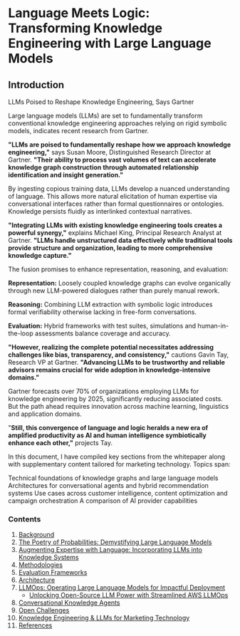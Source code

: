 # Language Meets Logic: Transforming Knowledge Engineering with Large Language Models

## Introduction

LLMs Poised to Reshape Knowledge Engineering, Says Gartner

Large language models (LLMs) are set to fundamentally transform conventional knowledge engineering approaches relying on rigid symbolic models, indicates recent research from Gartner.

**"LLMs are poised to fundamentally reshape how we approach knowledge engineering,"** says Susan Moore, Distinguished Research Director at Gartner. **"Their ability to process vast volumes of text can accelerate knowledge graph construction through automated relationship identification and insight generation."**

By ingesting copious training data, LLMs develop a nuanced understanding of language. This allows more natural elicitation of human expertise via conversational interfaces rather than formal questionnaires or ontologies. Knowledge persists fluidly as interlinked contextual narratives.

**"Integrating LLMs with existing knowledge engineering tools creates a powerful synergy,"** explains Michael King, Principal Research Analyst at Gartner. **"LLMs handle unstructured data effectively while traditional tools provide structure and organization, leading to more comprehensive knowledge capture."**

The fusion promises to enhance representation, reasoning, and evaluation:

**Representation:** Loosely coupled knowledge graphs can evolve organically through new LLM-powered dialogues rather than purely manual rework.

**Reasoning:** Combining LLM extraction with symbolic logic introduces formal verifiability otherwise lacking in free-form conversations.

**Evaluation:** Hybrid frameworks with test suites, simulations and human-in-the-loop assessments balance coverage and accuracy.

**"However, realizing the complete potential necessitates addressing challenges like bias, transparency, and consistency,"** cautions Gavin Tay, Research VP at Gartner. **"Advancing LLMs to be trustworthy and reliable advisors remains crucial for wide adoption in knowledge-intensive domains."**

Gartner forecasts over 70% of organizations employing LLMs for knowledge engineering by 2025, significantly reducing associated costs. But the path ahead requires innovation across machine learning, linguistics and application domains.

"**Still, this convergence of language and logic heralds a new era of amplified productivity as AI and human intelligence symbiotically enhance each other,"** projects Tay.

In this document, I have compiled key sections from the whitepaper along with supplementary content tailored for marketing technology. Topics span:

Technical foundations of knowledge graphs and large language models
Architectures for conversational agents and hybrid recommendation systems
Use cases across customer intelligence, content optimization and campaign orchestration
A comparison of AI provider capabilities

### Contents
1.  [Background](KnowledgeEngineering%20.md)
2.  [The Poetry of Probabilities: Demystifying Large Language Models](docs/LLM.md)
3.  [Augmenting Expertise with Language: Incorporating LLMs into Knowledge Systems](docs/Incorporating_LLMs.md)
4.  [Methodologies](docs/Methodologies.md)
5.  [Evaluation Frameworks](docs/Evaluation_Frameworks.md)
6.  [Architecture](docs/Architectures.md)
7.  [LLMOps: Operating Large Language Models for Impactful Deployment](docs/LLMOps.md)
    - [Unlocking Open-Source LLM Power with Streamlined AWS LLMOps](docs/llm_open_source.md)
8.  [Conversational Knowledge Agents](docs/Conversational_Knowledge_Agents.md)
9.  [Open Challenges](docs/Open_Challenges.md)
10. [Knowledge Engineering & LLMs for Marketing Technology](docs/MarTech.md)
11. [References](docs/References.md)












